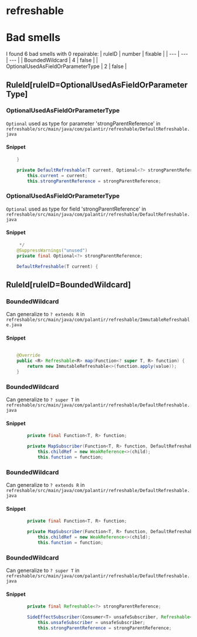 # refreshable 
 
# Bad smells
I found 6 bad smells with 0 repairable:
| ruleID | number | fixable |
| --- | --- | --- |
| BoundedWildcard | 4 | false |
| OptionalUsedAsFieldOrParameterType | 2 | false |
## RuleId[ruleID=OptionalUsedAsFieldOrParameterType]
### OptionalUsedAsFieldOrParameterType
`Optional` used as type for parameter 'strongParentReference'
in `refreshable/src/main/java/com/palantir/refreshable/DefaultRefreshable.java`
#### Snippet
```java
    }

    private DefaultRefreshable(T current, Optional<?> strongParentReference, RootSubscriberTracker tracker) {
        this.current = current;
        this.strongParentReference = strongParentReference;
```

### OptionalUsedAsFieldOrParameterType
`Optional` used as type for field 'strongParentReference'
in `refreshable/src/main/java/com/palantir/refreshable/DefaultRefreshable.java`
#### Snippet
```java
     */
    @SuppressWarnings("unused")
    private final Optional<?> strongParentReference;

    DefaultRefreshable(T current) {
```

## RuleId[ruleID=BoundedWildcard]
### BoundedWildcard
Can generalize to `? extends R`
in `refreshable/src/main/java/com/palantir/refreshable/ImmutableRefreshable.java`
#### Snippet
```java

    @Override
    public <R> Refreshable<R> map(Function<? super T, R> function) {
        return new ImmutableRefreshable<>(function.apply(value));
    }
```

### BoundedWildcard
Can generalize to `? super T`
in `refreshable/src/main/java/com/palantir/refreshable/DefaultRefreshable.java`
#### Snippet
```java
        private final Function<T, R> function;

        private MapSubscriber(Function<T, R> function, DefaultRefreshable<R> child) {
            this.childRef = new WeakReference<>(child);
            this.function = function;
```

### BoundedWildcard
Can generalize to `? extends R`
in `refreshable/src/main/java/com/palantir/refreshable/DefaultRefreshable.java`
#### Snippet
```java
        private final Function<T, R> function;

        private MapSubscriber(Function<T, R> function, DefaultRefreshable<R> child) {
            this.childRef = new WeakReference<>(child);
            this.function = function;
```

### BoundedWildcard
Can generalize to `? super T`
in `refreshable/src/main/java/com/palantir/refreshable/DefaultRefreshable.java`
#### Snippet
```java
        private final Refreshable<?> strongParentReference;

        SideEffectSubscriber(Consumer<T> unsafeSubscriber, Refreshable<?> strongParentReference) {
            this.unsafeSubscriber = unsafeSubscriber;
            this.strongParentReference = strongParentReference;
```

